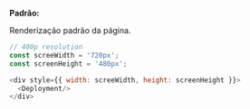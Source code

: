 **Padrão:**

Renderização padrão da página.
```js
// 480p resolution
const screeWidth = '720px';
const screenHeight = '480px';

<div style={{ width: screeWidth, height: screenHeight }}>
  <Deployment/>
</div>
```